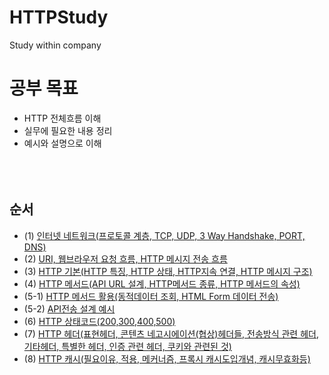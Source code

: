 # HTTPStudy
Study within company

# 공부 목표

- HTTP 전체흐름 이해
- 실무에 필요한 내용 정리
- 예시와 설명으로 이해
  <br/><br/><br/><br/>

## 순서

- (1) [인터넷 네트워크(프로토콜 계층, TCP, UDP, 3 Way Handshake, PORT, DNS)](https://github.com/KimYongJ/HTTPStudy/blob/main/yongju/chapter_1.md)
- (2) [URI, 웹브라우저 요청 흐름, HTTP 메시지 전송 흐름](https://github.com/KimYongJ/HTTPStudy/blob/main/yongju/chapter_2.md)
- (3) [HTTP 기본(HTTP 특징, HTTP 상태, HTTP지속 연결, HTTP 메시지 구조)](https://github.com/KimYongJ/HTTPStudy/blob/main/yongju/chapter_3.md)
- (4) [HTTP 메서드(API URL 설계, HTTP메서드 종류, HTTP 메서드의 속성)](https://github.com/KimYongJ/HTTPStudy/blob/main/yongju/chapter_4.md)
- (5-1) [HTTP 메서드 활용(동적데이터 조회, HTML Form 데이터 전송)](https://github.com/KimYongJ/HTTPStudy/blob/main/yongju/chapter_5-1.md)
- (5-2) [API전송 설계 예시](https://github.com/KimYongJ/HTTPStudy/blob/main/yongju/chapter_5-2%20API.md)
- (6) [HTTP 상태코드(200,300,400,500)](https://github.com/KimYongJ/HTTPStudy/blob/main/yongju/chapter_6.md)
- (7) [HTTP 헤더(표현헤더, 콘텐츠 네고시에이션(협상)헤더들, 전송방식 관련 헤더, 기타헤더, 특별한 헤더, 인증 관련 헤더, 쿠키와 관련된 것)](https://github.com/KimYongJ/HTTPStudy/blob/main/yongju/chapter_7.md)
- (8) [HTTP 캐시(필요이유, 적용, 메커너즘, 프록시 캐시도입개념, 캐시무효화등)](https://github.com/KimYongJ/HTTPStudy/blob/main/yongju/chapter_8.md)
   <br/><br/><br/><br/>
